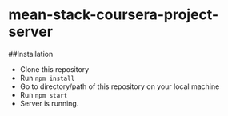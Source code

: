 # mean-stack-coursera-project-server

##Installation

- Clone this repository
- Run `npm install`
- Go to directory/path of this repository on your local machine
- Run `npm start`
- Server is running.
